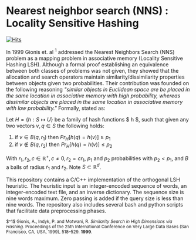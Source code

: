 # Nearest neighbor search (NNS) : Locality Sensitive Hashing

[![Hits](https://hits.seeyoufarm.com/api/count/incr/badge.svg?url=https%3A%2F%2Fgithub.com%2Fahchash%2Fhit-counter&count_bg=%2301167A&title_bg=%23000000&icon=&icon_color=%23E7E7E7&title=hits&edge_flat=false)](https://hits.seeyoufarm.com)

In 1999 Gionis et. al $^1$ addressed the Nearest Neighbors Search (NNS) problem as a mapping problem in associative memory (Locality Sensitive Hashing LSH). Although a formal proof establishing an equivalence between both classes of problems was not given, they showed that the allocation and search operators maintain similarity/dissimilarity properties between objects given two probabilities. Their contribution was founded on the following reasoning <i>"similar objects in Euclidean space are be placed in the same location in associative memory with high probability, whereas dissimilar objects are placed in the same location in associative memory with low probability."</i> Formally, stated as:

Let $H = \left \{ h : S \mapsto U  \right \}$ be a family of hash functions $ h $, such that given any two vectors $v, q \in S$ the following holds:

1. if $v \in B \left ( q, r_1 \right )$ then $Pr_H \left [ h\left ( q \right ) = h\left ( v \right ) \right ] \geq p_1$
2. if $v \notin B \left ( q, r_2 \right )$ then $Pr_H \left [ h\left ( q \right ) = h\left ( v \right ) \right ] \leq p_2$

With $r_1, r_2, c \in \mathbb{R}^{+}, c \neq 0, r_2 = c r_1$, $p_1$ and $p_2$ probabilities with $p_2 < p_1$, and $B$ a balls of radius $r_1$ and $r_2$. Note $S \subset \mathbb{R}^{d}$.

This repository contains a C/C++ implementation of the orthogonal LSH heuristic. The heuristic input is an integer-encoded sequence of words, an integer-encoded text file, and an inverse dictionary. The sequence size is nine words maximum. Zero passing is added if the query size is less than nine words. The repository also includes several bash and python scripts that facilitate data preprocessing phases.

<p><small>
$^1$ Gionis, A., Indyk, P. and Motwani, R. <i>Similarity Search in High Dimensions via Hashing</i>. Proceedings of the 25th International Conference on Very Large Data Bases (San Francisco, CA, USA, 1999), 518–529. <b>1999</b>.
</small></p>
